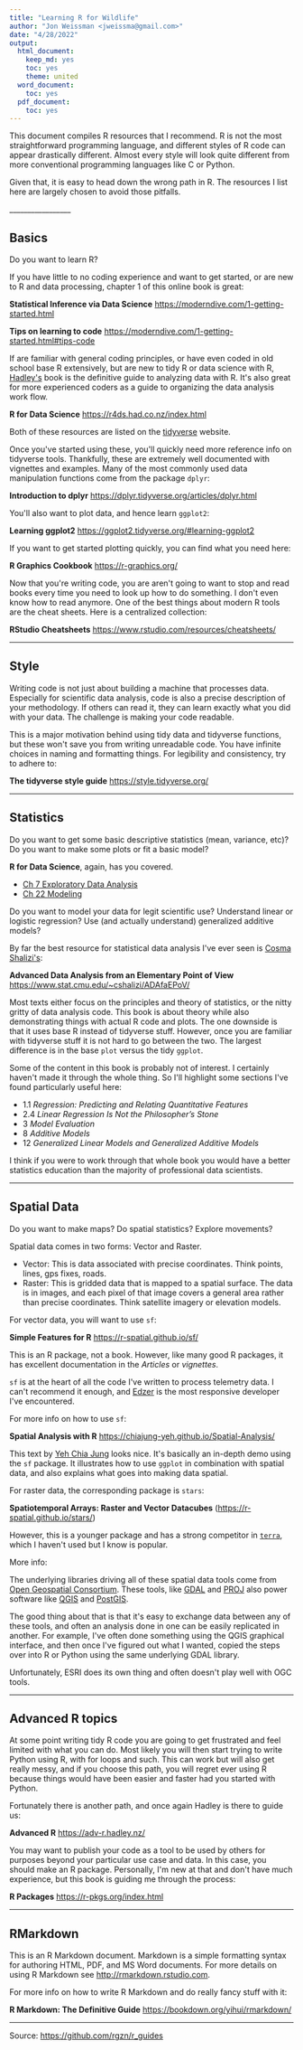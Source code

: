 ```yaml
---
title: "Learning R for Wildlife"
author: "Jon Weissman <jweissma@gmail.com>"
date: "4/28/2022"
output:
  html_document:
    keep_md: yes
    toc: yes
    theme: united
  word_document:
    toc: yes
  pdf_document:
    toc: yes
---
```


This document compiles R resources that I recommend. R is not the most
straightforward programming language, and different styles of R code can appear
drastically different. Almost every style will look quite different from more 
conventional programming languages like C or Python. 

Given that, it is easy to head down the wrong path in R. The resources I list 
here are largely chosen to avoid those pitfalls. 

<base target="_top"/>
_________________

## Basics

Do you want to learn R?

If you have little to no coding experience and want to get started, or are 
new to R and data processing, chapter 1 of this online book is great:

__Statistical Inference via Data Science__
https://moderndive.com/1-getting-started.html

__Tips on learning to code__
https://moderndive.com/1-getting-started.html#tips-code


<!-- > ^learning to code goes much smoother ... when you are working on a particular project, like analyzing data that you are interested in and that is important to you.^ -->

If are familiar with general coding principles, or have even coded in old school 
base R extensively, but are new to tidy R or data science with R, 
[Hadley's](https://github.com/hadley) book is the definitive 
guide to analyzing data with R. It's also great for more experienced coders as
a guide to organizing the data analysis work flow. 

__R for Data Science__
https://r4ds.had.co.nz/index.html


Both of these resources are listed on the 
[tidyverse](https://www.tidyverse.org/learn/) website.

Once you've started using these, you'll quickly need more reference info on 
tidyverse tools. Thankfully, these are extremely well documented with vignettes
and examples. Many of the most commonly used data manipulation functions come
from the package `dplyr`:

__Introduction to dplyr__ 
https://dplyr.tidyverse.org/articles/dplyr.html

You'll also want to plot data, and hence learn `ggplot2`:

__Learning ggplot2__ 
https://ggplot2.tidyverse.org/#learning-ggplot2

If you want to get started plotting quickly, you can find what you need here:

__R Graphics Cookbook__ 
https://r-graphics.org/


Now that you're writing code, you are aren't going to want to stop and read 
books every time you need to look up how to do something. I don't even know how 
to read anymore. One of the best things
about modern R tools are the cheat sheets. Here is a centralized collection:

__RStudio Cheatsheets__ 
https://www.rstudio.com/resources/cheatsheets/

_________________

## Style 

Writing code is not just about building a machine that processes data. 
Especially for scientific data analysis, code is also a precise description 
of your methodology. If others can read it, they can learn exactly what you did 
with your data. The challenge is making your code readable. 

This is a major motivation behind using tidy data and tidyverse functions, but
these won't save you from writing unreadable code. You have infinite choices in 
naming and formatting things. For legibility and consistency, try to adhere to:

__The tidyverse style guide__ 
https://style.tidyverse.org/

_________________

## Statistics

Do you want to get some basic descriptive statistics (mean, variance, etc)?
Do you want to make some plots or fit a basic model?

__R for Data Science__, again, has you covered.

- [Ch 7  Exploratory Data Analysis](https://r4ds.had.co.nz/exploratory-data-analysis.html)
- [Ch 22 Modeling](https://r4ds.had.co.nz/model-intro.html)

Do you want to model your data for legit scientific use? 
Understand linear or logistic regression?
Use (and actually understand) generalized additive models? 

By far the best resource for statistical data analysis I've ever seen is 
[Cosma Shalizi's](http://bactra.org/): 

__Advanced Data Analysis from an Elementary Point of View__
https://www.stat.cmu.edu/~cshalizi/ADAfaEPoV/

Most texts either focus on the principles and theory of statistics, or the 
nitty gritty of data analysis code. This book is about theory while
also demonstrating things with actual R code and plots. The one 
downside is that it uses base R instead of tidyverse stuff. However, once you
are familiar with tidyverse stuff it is not hard to go between the two. The 
largest difference is in the base `plot` versus the tidy `ggplot`.

Some of the content in this book is probably not of interest. I certainly
haven't made it through the whole thing. 
So I'll highlight some sections I've found particularly useful here: 

- 1.1   _Regression: Predicting and Relating Quantitative Features_
- 2.4   _Linear Regression Is Not the Philosopher’s Stone_
- 3     _Model Evaluation_
- 8     _Additive Models_
- 12    _Generalized Linear Models and Generalized Additive Models_
  
I think if you were to work through that whole book you would have a better 
statistics education than the majority of professional data scientists.
  
_________________

## Spatial Data

Do you want to make maps? Do spatial statistics? Explore movements?

Spatial data comes in two forms: Vector and Raster. 
  
  - Vector: This is data associated with precise coordinates. Think points, 
  lines, gps fixes, roads. 
  - Raster: This is gridded data that is mapped to a spatial surface. The data
  is in images, and each pixel of that image covers a general area rather than 
  precise coordinates. Think satellite imagery or elevation models.
  
For vector data, you will want to use `sf`:

__Simple Features for R__
https://r-spatial.github.io/sf/

This is an R package, not a book. However, like many good R packages, it has
excellent documentation in the _Articles_ or _vignettes_. 

`sf` is at the heart of all the code I've written to process telemetry data. 
I can't recommend it enough, and [Edzer](https://github.com/edzer) is the most
responsive developer I've encountered. 

For more info on how to use `sf`:    

__Spatial Analysis with R__
https://chiajung-yeh.github.io/Spatial-Analysis/

This text by [Yeh Chia Jung](https://github.com/chiajung-yeh) looks nice. 
It's basically an in-depth demo using the `sf` package. 
It illustrates how to use `ggplot` in combination with spatial data, and also 
explains what goes into making data spatial. 


For raster data, the corresponding package is `stars`:

__Spatiotemporal Arrays: Raster and Vector Datacubes__
(https://r-spatial.github.io/stars/)

However, this is a younger package and has a strong competitor in 
[`terra`](https://rspatial.org/terra/pkg/index.html), which I haven't used but I
know is popular.

More info: 

The underlying libraries driving all of these spatial data tools come from 
[Open Geospatial Consortium](https://www.osgeo.org/partners/ogc/).
These tools, like [GDAL](https://gdal.org/) and [PROJ](https://proj.org/) also
power software like [QGIS](https://www.qgis.org/en/site/) and 
[PostGIS](https://postgis.net/). 

The good thing about that is that it's easy to exchange data between any of 
these tools, and often an analysis done in one can be easily replicated in 
another. For example, I've often done something using the QGIS graphical 
interface, and then once I've figured out what I wanted, copied the steps over
into R or Python using the same underlying GDAL library. 

Unfortunately, ESRI does its own thing and often doesn't play well with OGC 
tools. 


_________________  
  
## Advanced R topics
  
At some point writing tidy R code you are going to get frustrated and feel
limited with what you can do. Most likely you will then start trying to write
Python using R, with for loops and such. This can work but will also get
really messy, and if you choose this path, you will regret ever using R 
because things would have been easier and faster had you started with Python. 

Fortunately there is another path, and once again Hadley is there to guide us:

__Advanced R__
https://adv-r.hadley.nz/

You may want to publish your code as a tool to be used by others for purposes 
beyond your particular use case and data. In this case, you should make an R 
package. Personally, I'm new at that and don't have much experience, but this
book is guiding me through the process:

__R Packages__
https://r-pkgs.org/index.html

_________________

## RMarkdown

This is an R Markdown document. Markdown is a simple formatting syntax for authoring HTML, PDF, and MS Word documents. For more details on using R Markdown see <http://rmarkdown.rstudio.com>.
  
For more info on how to write R Markdown and do really fancy stuff with it:

__R Markdown: The Definitive Guide__
https://bookdown.org/yihui/rmarkdown/
  
_________________

Source: https://github.com/rgzn/r_guides
